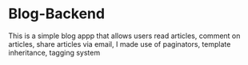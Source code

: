 # Blog-Backend
This is a simple blog appp that allows users read articles, comment on articles, share articles via email, 
I made use of paginators, template inheritance, tagging system

